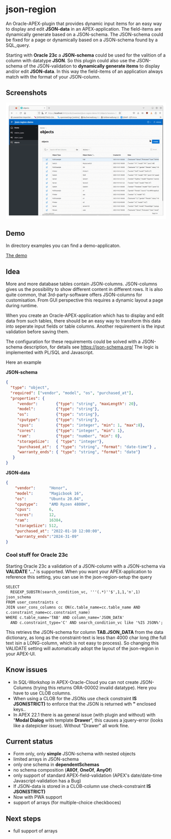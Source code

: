 # json-region

An Oracle-APEX-plugin that provides dynamic input items for an easy way to display and edit **JSON-data** in an APEX-application. 
The field-items are dynamically generate based on a JSON-schema. The JSON-schema could be fixed for a page or dynamically based on a JSON-schema found by a SQL_query.

Starting with **Oracle 23c** a **JSON-schema** could be used for the valition of a column with datatype **JSON**.
So this plugin could also use the JSON-schema of the JSON-validation to **dynamically generate items** to display and/or edit **JSON-data**. 
In this way the field-items of an application always match with the format of your JSON-column.

## Screenshots
![screenshots](docu/demo.gif)

## Demo

In directory examples you can find a demo-applicaton.

[The demo](examples/demo.md)

## Idea

More and more database tables contain JSON-columns.
JSON-columns gives us the possibility to show different content in different rows. It is also quite common, that 3rd-party-software offers JSON-columns for customisation. From GUI perspective this requires a dynamic layout a page during runtime.

When you create an Oracle-APEX-application which has to display and edit data from such tables, there should be an easy way to transform this data into seperate input fields or table columns.
Another requirement is the input validation before saving them.

The configuration for these requirements could be solved with a JSON-schema description, for details see https://json-schema.org/
The logic is implemented with PL/SQL and Javascript.

Here an example

**JSON-schema**
```json
{
  "type": "object",
  "required": ["vendor", "model", "os", "purchased_at"],
  "properties": {
     "vendor":        {"type": "string", "maxLength": 20},
     "model":         {"type": "string"},
     "os":            {"type": "string"},
     "cputype":       {"type": "string"},
     "cpus":          {"type": "integer", "min": 1, "max":8},
     "cores":         {"type": "integer", "min": 1},
     "ram":           {"type": "number", "min": 0},
     "storageSize":   { "type": "integer"},
     "purchased_at":  { "type": "string", "format": "date-time"} ,
     "warranty_ends": { "type": "string", "format": "date"} 
   }
}
```

**JSON-data**
```json
{
    "vendor":      "Honor",
    "model":       "Magicbook 16",
    "os":          "Ubuntu 20.04",
    "cputype":     "AMD Ryzen 4800H",
    "cpus":        6,
    "cores":       12,
    "ram":         16384,
    "storageSize": 512,
    "purchased_at": "2022-01-10 12:00:00",
    "warranty_ends":"2024-31-09" 
}
```
 

### Cool stuff for Oracle 23c

Starting Oracle 23c a validation of a JSON-column with a JSON-schema via **VALIDATE '...'**  is supported. 
When you want your APEX-application to reference this setting, you can use in the json-region-setup the query 

```
SELECT 
  REGEXP_SUBSTR(search_condition_vc, '''(.*)''$',1,1,'n',1) json_schema
FROM user_constraints c 
JOIN user_cons_columns cc ON(c.table_name=cc.table_name AND c.constraint_name=cc.constraint_name)
WHERE c.table_name='TAB' AND column_name='JSON_DATA'
  AND c.constraint_type='C' AND search_condition_vc like '%IS JSON%';
```

This retrievs the JSON-schema for column **TAB.JSON_DATA** from the data dictionary, as long as the constraint-text is less than 4000 char long (the full text isin a LONG-column, which is not easy to process). So changing this VALIDATE setting will automatically adopt the layout of the json-region in your APEX-UI.


## Know issues

- In SQL-Workshop in APEX-Oracle-Cloud you can not create JSON-Columns (trying this returns ORA-00002 invalid datatype). Here you have to use CLOB columns. 
- When using a CLOB for the JSONs use check constraint **IS JSON(STRICT)** to enforce that the JSON is returned wth **"** enclosed keys..
- In APEX 22.1 there is aa general issue (with plugin and without) with "**Modal Dialog** with template **Drawer**", this causes a jquery-error (looks like a datepicker issue). Without "Drawer" all work fine. 

## Current status
- Form only, only **simple** JSON-schema with nested objects
- limited arrays in JSON-schema
- only one schema in **dependentSchemas**
- no schema composition (**AllOf**, **OneOf**, **AnyOf**)
- only support of standard APEX-field-validation (APEX's date/date-time Javascript-validation has a Bug)
- If JSON-data is stored in a CLOB-column use check-constraint **IS JSON(STRICT)**
- Now with PWA support
- support of arrays (for multiple-choice checkboces)

## Next steps
- full support of arrays
